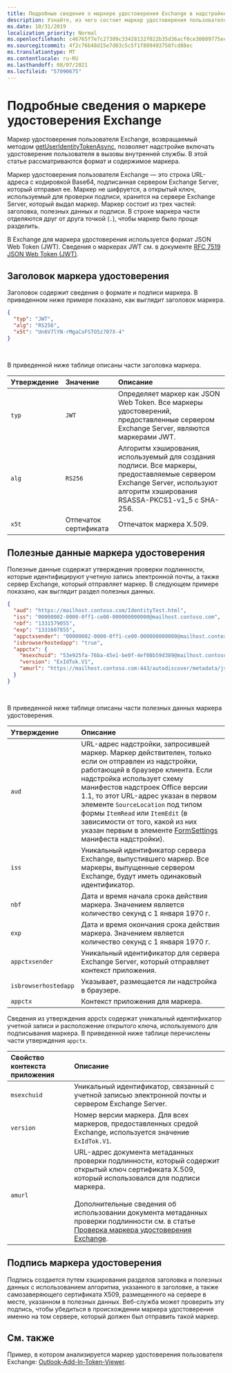 ```yaml
---
title: Подробные сведения о маркере удостоверения Exchange в надстройке Outlook
description: Узнайте, из чего состоит маркер удостоверения пользователя Exchange, созданный в надстройке Outlook.
ms.date: 10/31/2019
localization_priority: Normal
ms.openlocfilehash: c46765f7e7c27309c33428132f022b35d36acf0ce30089775ecd4ae23960ca17
ms.sourcegitcommit: 4f2c76b48d15e7d03c5c5f1f809493758fcd88ec
ms.translationtype: MT
ms.contentlocale: ru-RU
ms.lasthandoff: 08/07/2021
ms.locfileid: "57090675"
---
```

# <a name="inside-the-exchange-identity-token"></a>Подробные сведения о маркере удостоверения Exchange

Маркер удостоверения пользователя Exchange, возвращаемый методом [getUserIdentityTokenAsync](../reference/objectmodel/preview-requirement-set/office.context.mailbox.md#methods), позволяет надстройке включать удостоверение пользователя в вызовы внутренней службы. В этой статье рассматриваются формат и содержимое маркера.

Маркер удостоверения пользователя Exchange — это строка URL-адреса с кодировкой Base64, подписанная сервером Exchange Server, который отправил ее. Маркер не шифруется, а открытый ключ, используемый для проверки подписи, хранится на сервере Exchange Server, который выдал маркер. Маркер состоит из трех частей: заголовка, полезных данных и подписи. В строке маркера части отделяются друг от друга точкой (`.`), чтобы маркер было проще разделить.

В Exchange для маркера удостоверения используется формат JSON Web Token (JWT). Сведения о маркерах JWT см. в документе [RFC 7519 JSON Web Token (JWT)](https://www.rfc-editor.org/rfc/rfc7519.txt).

## <a name="identity-token-header"></a>Заголовок маркера удостоверения

Заголовок содержит сведения о формате и подписи маркера. В приведенном ниже примере показано, как выглядит заголовок маркера.

```JSON
{
  "typ": "JWT",
  "alg": "RS256",
  "x5t": "Un6V7lYN-rMgaCoFSTO5z707X-4"
}
```

<br/>
 
В приведенной ниже таблице описаны части заголовка маркера.

| Утверждение | Значение | Описание |
|:-----|:-----|:-----|
| `typ` | `JWT` | Определяет маркер как JSON Web Token. Все маркеры удостоверений, предоставленные сервером Exchange Server, являются маркерами JWT. |
| `alg` | `RS256` | Алгоритм хэширования, используемый для создания подписи. Все маркеры, предоставляемые сервером Exchange Server, используют алгоритм хэширования RSASSA-PKCS1-v1_5 с SHA-256. |
| `x5t` | Отпечаток сертификата | Отпечаток маркера X.509. |

## <a name="identity-token-payload"></a>Полезные данные маркера удостоверения

Полезные данные содержат утверждения проверки подлинности, которые идентифицируют учетную запись электронной почты, а также сервер Exchange, который отправляет маркер. В следующем примере показано, как выглядит раздел полезных данных.

```JSON
{ 
  "aud": "https://mailhost.contoso.com/IdentityTest.html", 
  "iss": "00000002-0000-0ff1-ce00-000000000000@mailhost.contoso.com", 
  "nbf": "1331579055", 
  "exp": "1331607855", 
  "appctxsender": "00000002-0000-0ff1-ce00-000000000000@mailhost.context.com",
  "isbrowserhostedapp": "true",
  "appctx": { 
    "msexchuid": "53e925fa-76ba-45e1-be0f-4ef08b59d389@mailhost.contoso.com",
    "version": "ExIdTok.V1",
    "amurl": "https://mailhost.contoso.com:443/autodiscover/metadata/json/1"
  } 
}
```

<br/>
 
В приведенной ниже таблице описаны части полезных данных маркера удостоверения.

| Утверждение | Описание |
|:-----|:-----|
| `aud` | URL-адрес надстройки, запросившей маркер. Маркер действителен, только если он отправлен из надстройки, работающей в браузере клиента. Если надстройка использует схему манифестов надстроек Office версии 1.1, то этот URL-адрес указан в первом элементе `SourceLocation` под типом формы `ItemRead` или `ItemEdit` (в зависимости от того, какой из них указан первым в элементе [FormSettings](../reference/manifest/formsettings.md) манифеста надстройки). |
| `iss` | Уникальный идентификатор сервера Exchange, выпустившего маркер. Все маркеры, выпущенные сервером Exchange, будут иметь одинаковый идентификатор. |
| `nbf` | Дата и время начала срока действия маркера. Значением является количество секунд с 1 января 1970 г. |
| `exp` | Дата и время окончания срока действия маркера. Значением является количество секунд с 1 января 1970 г. |
| `appctxsender` | Уникальный идентификатор для сервера Exchange Server, который отправляет контекст приложения. |
| `isbrowserhostedapp` | Указывает, размещается ли надстройка в браузере. |
| `appctx` | Контекст приложения для маркера. |

Сведения из утверждения appctx содержат уникальный идентификатор учетной записи и расположение открытого ключа, используемого для подписывания маркера. В приведенной ниже таблице перечислены части утверждения `appctx`.

| Свойство контекста приложения | Описание |
|:-----|:-----|
| `msexchuid` | Уникальный идентификатор, связанный с учетной записью электронной почты и сервером Exchange Server. |
| `version` | Номер версии маркера. Для всех маркеров, предоставленных средой Exchange, используется значение `ExIdTok.V1`. |
| `amurl` | URL-адрес документа метаданных проверки подлинности, который содержит открытый ключ сертификата X.509, который использовался для подписи маркера.<br/><br/>Дополнительные сведения об использовании документа метаданных проверки подлинности см. в статье [Проверка маркера удостоверения Exchange](validate-an-identity-token.md). |

## <a name="identity-token-signature"></a>Подпись маркера удостоверения

Подпись создается путем хэширования разделов заголовка и полезных данных с использованием алгоритма, указанного в заголовке, а также самозаверяющего сертификата X509, размещенного на сервере в месте, указанном в полезных данных. Веб-служба может проверить эту подпись, чтобы убедиться в происхождении маркера удостоверения именно на том сервере, который должен был отправить такой маркер.

## <a name="see-also"></a>См. также

Пример, в котором анализируется маркер удостоверения пользователя Exchange: [Outlook-Add-In-Token-Viewer](https://github.com/OfficeDev/Outlook-Add-In-Token-Viewer).

